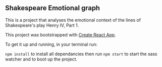 ## Shakespeare Emotional graph

This is a project that analyses the emotional context of the lines of Shakespeare's play Henry IV, Part 1.

This project was bootstrapped with [Create React App](https://github.com/facebookincubator/create-react-app).

To get it up and running, in your terminal run:

`npm install` to install all dependancies
then run `npm start` to start the sass watcher and to boot up the project.
